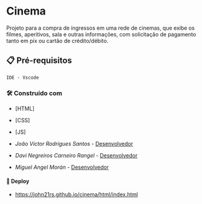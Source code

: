 # Cinema

Projeto para a compra de ingressos em uma rede de cinemas, que exibe os filmes, aperitivos, sala e outras informações, com solicitação de pagamento tanto em pix ou cartão de crédito/débito.

## 📋 Pré-requisitos

```
IDE - Vscode
```

### 🛠️ Construído com

- [HTML]
- [CSS]
- [JS]



- _João Victor Rodrigues Santos_ - [Desenvolvedor](https://github.com/John21rs)
- _Davi Negreiros Carneiro Rangel_ - [Desenvolvedor](https://github.com/DaviRangel01)
- _Miguel Angel Morán_ - [Desenvolvedor](https://github.com/Angel-85)


#### 🚀 Deploy

- https://john21rs.github.io/cinema/html/index.html
